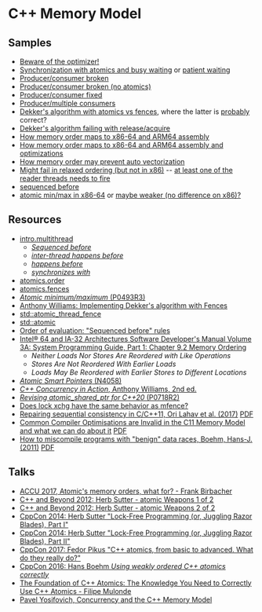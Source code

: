 # C++ Memory Model


## Samples

* [Beware of the optimizer!](https://godbolt.org/z/rMGao4K1f)
* [Synchronization with atomics and busy waiting](https://godbolt.org/z/sE7j9abKP) or [patient waiting](https://godbolt.org/z/nKnrds54W)
* [Producer/consumer broken](https://godbolt.org/z/bh39zEdbM)
* [Producer/consumer broken (no atomics)](https://godbolt.org/z/6r7z8rTrv)
* [Producer/consumer fixed](https://godbolt.org/z/sEsa4h8sr)
* [Producer/multiple consumers](https://godbolt.org/z/d3oY6hh1G)
* [Dekker's algorithm with atomics vs fences](https://godbolt.org/z/YP4cY6zM1), where the latter is [probably](https://godbolt.org/z/xr8E3nMGG) correct?
* [Dekker's algorithm failing with release/acquire](https://godbolt.org/z/GWY85ofE5)
* [How memory order maps to x86-64 and ARM64 assembly](https://godbolt.org/z/oTff5aY67)
* [How memory order maps to x86-64 and ARM64 assembly and optimizations](https://godbolt.org/z/drreTbhbr)
* [How memory order may prevent auto vectorization](https://godbolt.org/z/31W9P8Y36)
* [Might fail in relaxed ordering (but not in x86)](https://godbolt.org/z/99xfvfjP3) -- [at least one of the reader threads needs to fire](https://godbolt.org/z/n4d8f8ca5)
* [sequenced before](https://godbolt.org/z/698G4Kxv4)
* [atomic min/max in x86-64](https://godbolt.org/z/PjKjvfnGe) or [maybe weaker (no difference on x86)?](https://godbolt.org/z/r8TMzjea5)

## Resources

* [intro.multithread](https://eel.is/c++draft/intro.multithread)
	* [*Sequenced before*](https://eel.is/c++draft/intro.execution#def:sequenced_before) 
	* [*inter-thread happens before*](https://eel.is/c++draft/intro.multithread#def:inter-thread_happens_before)
	* [*happens before*](https://eel.is/c++draft/intro.multithread#def:happens_before)
	* [*synchronizes with*](https://eel.is/c++draft/atomics.order)
* [atomics.order](https://eel.is/c++draft/atomics.order)
* [atomics.fences](https://eel.is/c++draft/atomics.fences)
* [*Atomic minimum/maximum* (P0493R3)](https://www.open-std.org/jtc1/sc22/wg21/docs/papers/2021/p0493r3.pdf)
* [Anthony Williams: Implementing Dekker's algorithm with Fences](https://www.justsoftwaresolutions.co.uk/threading/implementing_dekkers_algorithm_with_fences.html)
* [std::atomic_thread_fence](https://en.cppreference.com/w/cpp/atomic/atomic_thread_fence)
* [std::atomic](https://en.cppreference.com/w/cpp/atomic/atomic)
* [Order of evaluation: "Sequenced before" rules](https://en.cppreference.com/w/cpp/language/eval_order)
* [Intel® 64 and IA-32 Architectures Software Developer's Manual Volume 3A: System Programming Guide, Part 1: Chapter 9.2 Memory Ordering](https://www.intel.com/content/www/us/en/developer/articles/technical/intel-sdm.html)
	* *Neither Loads Nor Stores Are Reordered with Like Operations*
	* *Stores Are Not Reordered With Earlier Loads*
	* *Loads May Be Reordered with Earlier Stores to Different Locations*
* [*Atomic Smart Pointers* (N4058)](https://www.open-std.org/jtc1/sc22/wg21/docs/papers/2014/n4058.pdf)
* [*C++ Concurrency in Action*, Anthony Williams, 2nd ed.](https://www.manning.com/books/c-plus-plus-concurrency-in-action-second-edition)
* [*Revising atomic_shared_ptr for C++20* (P0718R2)](https://www.manning.com/books/c-plus-plus-concurrency-in-action-second-edition)
* [Does lock xchg have the same behavior as mfence?](https://stackoverflow.com/a/50279772/75883571)
* [Repairing sequential consistency in C/C++11, Ori Lahav et al. (2017)](https://doi.org/10.1145/3062341.3062352) [PDF](https://plv.mpi-sws.org/scfix/paper.pdf)
* [Common Compiler Optimisations are Invalid in the C11 Memory Model and what we can do about it](https://doi.org/10.1145/2676726.2676995) [PDF](https://people.mpi-sws.org/~viktor/papers/popl2015-c11comp.pdf)
* [How to miscompile programs with "benign" data races, Boehm, Hans-J. (2011)](https://doi.org/10.5555/2001252.2001255) [PDF](https://www.usenix.org/legacy/events/hotpar11/tech/final_files/Boehm.pdf)


## Talks

* [ACCU 2017, Atomic's memory orders, what for? - Frank Birbacher](https://youtu.be/A_vAG6LIHwQ?si=XS34jxBAIknexdAf)
* [C++ and Beyond 2012: Herb Sutter - atomic Weapons 1 of 2](https://youtu.be/A8eCGOqgvH4?si=5twtmEUeUXZySROY)
* [C++ and Beyond 2012: Herb Sutter - atomic Weapons 2 of 2](https://youtu.be/KeLBd2EJLOU?si=b6pVNZHmdyCnnMqG)
* [CppCon 2014: Herb Sutter "Lock-Free Programming (or, Juggling Razor Blades), Part I"](https://youtu.be/c1gO9aB9nbs?si=irIUfhni2E7rDw-z)
* [CppCon 2014: Herb Sutter "Lock-Free Programming (or, Juggling Razor Blades), Part II"](https://youtu.be/CmxkPChOcvw?si=S-vU5GZArw20CjB3)
* [CppCon 2017: Fedor Pikus "C++ atomics, from basic to advanced. What do they really do?"](https://youtu.be/ZQFzMfHIxng?si=KtmNppMZEy9YbvM9)
* [CppCon 2016: Hans Boehm *Using weakly ordered C++ atomics correctly*](https://youtu.be/M15UKpNlpeM?si=p3Gfdy11SgltdoEs)
* [The Foundation of C++ Atomics: The Knowledge You Need to Correctly Use C++ Atomics - Filipe Mulonde](https://youtu.be/BfEnMRWLjgQ?si=p9S67ehBLtT6GdjL)
* [Pavel Yosifovich, Concurrency and the C++ Memory Model](https://youtu.be/NZ_ncor_Lj0?si=Rn9qDkL9EOHw0CuQ)